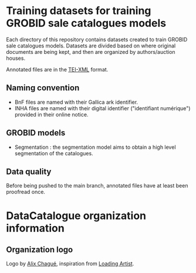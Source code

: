 # Training datasets for training GROBID sale catalogues models

Each directory of this repository contains datasets created to train GROBID sale catalogues models. Datasets are divided based on where original documents are being kept, and then are organized by authors/auction houses.

Annotated files are in the [TEI-XML](https://tei-c.org/) format.

## Naming convention

* BnF files are named with their Gallica ark identifier.
* INHA files are named with their digital identifier ("identifiant numérique") provided in their online notice.

## GROBID models

* Segmentation : the segmentation model aims to obtain a high level segmentation of the catalogues. 

## Data quality

Before being pushed to the main branch, annotated files have at least been proofread once. 

# DataCatalogue organization information

## Organization logo

Logo by [Alix Chagué](https://alix-tz.github.io/), inspiration from [Loading Artist](https://loadingartist.com/).
